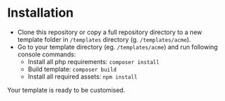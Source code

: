 # Installation
* Clone this repository or copy a full repository directory to a new template folder in `/templates` directory (g. `/templates/acme`).
* Go to your template directory (eg. `/templates/acme`) and run following console commands: 
    * Install all php requirements: `composer install`
    * Build template: `composer build`
    * Install all required assets: `npm install`
    
Your template is ready to be customised.